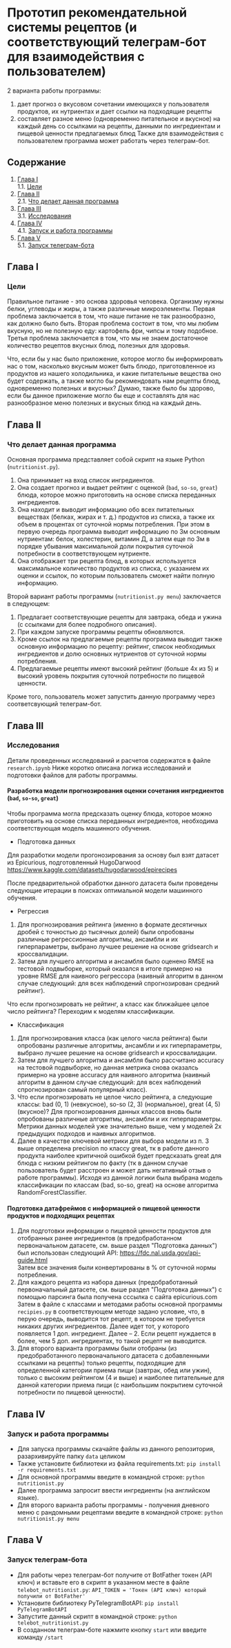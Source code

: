 # Прототип рекомендательной системы рецептов (и соответствующий телеграм-бот для взаимодействия с пользователем)
2 варианта работы программы: 
1) дает прогноз о вкусовом сочетании имеющихся у пользователя продуктов, их нутриентах и дает ссылки на подходящие рецепты 
2) составляет разное меню (одновременно питательное и вкусное) на каждый день со ссылками на рецепты, данными по ингредиентам и пищевой ценности  предлагаемых блюд
Также для взаимодействия с пользователем программа может работать через телеграм-бот.

## Содержание

1. [Глава I](#глава-i) \
    1.1. [Цели](#Цели)
2. [Глава II](#глава-ii) \
    2.1. [Что делает данная программа](#Что-делает-данная-программа)
3. [Глава III](#глава-iii) \
    3.1. [Исследования](#Исследования)
4. [Глава IV](#глава-iv) \
    4.1. [Запуск и работа программы](#Запуск-и-работа-программы)
5. [Глава V](#глава-v) \
    5.1. [Запуск телеграм-бота](#Запуск-телеграм-бота)

   

## Глава I
### Цели

Правильное питание - это основа здоровья человека. Организму нужны белки, углеводы и жиры, а также различные микроэлементы.
Первая проблема заключается в том, что наше питание не так разнообразно, как должно было быть.
Вторая проблема состоит в том, что мы любим вкусную, но не полезную еду: картофель фри, чипсы и тому подобное. 
Третья проблема заключается в том, что мы не знаем достаточное количество рецептов вкусных блюд, полезных для здоровья.

Что, если бы у нас было приложение, которое могло бы информировать нас о том, насколько вкусным может быть блюдо, приготовленное из продуктов из нашего холодильника, и какие питательные вещества оно будет содержать, а также могло бы рекомендовать нам рецепты блюд, одновременно полезных и вкусных? Думаю, также было бы здорово, если бы данное приложение могло бы еще и составлять для нас разнообразное меню полезных и вкусных блюд на каждый день.

## Глава II
### Что делает данная программа

Основная программа представляет собой скрипт на языке Python (`nutritionist.py`).
1. Она принимает на вход список ингредиентов.
2. Она создает прогноз и выдает рейтинг с оценкой (`bad`, `so-so`, `great`) блюда, которое можно приготовить на основе списка переданных ингредиентов.
3. Она находит и выводит информацию обо всех питательных веществах (белках, жирах и т. д.) продуктов из списка, а также их объем в процентах от суточной нормы потребления. При этом в первую очередь программа выводит информацию по 3м основным нутриентам: белок, холестерин, витамин Д, а затем еще по 3м в порядке убывания  максимальной доли покрытия суточной потребности в соответствующем нутриенте.
4. Она отображает три рецепта блюд, в которых используется максимальное количество продуктов из списка, с указанием их оценки и ссылок, по которым пользователь сможет найти полную информацию.

Второй вариант работы программы (`nutritionist.py menu`) заключается в следующем:
1. Предлагает соответствующие рецепты для завтрака, обеда и ужина (с ссылками для более подробного описания).
2. При каждом запуске программы рецепты обновляются.
3. Кроме ссылок на предлагаемые рецепты программа выводит также основную информацию по рецепту: 
рейтинг, список необходимых ингредиентов и долю основных нутриентов от суточной нормы потребления.
4. Предлагаемые рецепты имеют высокий рейтинг (больше 4х из 5) и высокий уровень покрытия суточной потребности по пищевой ценности.

Кроме того, пользователь может запустить данную программу через соответсвующий телеграм-бот.

## Глава III
### Исследования

Детали проведенных исследований и расчетов содержатся в файле `research.ipynb`
Ниже коротко описана логика исследований и подготовки файлов для работы программы.

#### Разработка модели прогнозирования оценки сочетания ингредиентов (`bad`, `so-so`, `great`)

Чтобы программа могла предсказать оценку блюда, которое можно приготовить на основе списка переданных ингредиентов, необходима соответствующая модель машинного обучения. 

* Подготовка данных 

Для разработки модели прогонозирования за основу был взят датасет из Epicurious, подготовленный HugoDarwood  https://www.kaggle.com/datasets/hugodarwood/epirecipes

После предварительной обработки данного датасета были проведены следующие итерации в поисках оптимальной модели машинного обучения.

* Регрессия

 1. Для прогнозирования рейтинга (именно в формате десятичных дробей с точностью до тысячных долей) были опробованы различные регрессионные алгоритмы, ансамбли и их гиперпараметры, выбрано лучшее решение на основе gridsearch и кроссвалидации.
 2. Затем для лучшего алгоритма и ансамбля было оценено RMSE на тестовой подвыборке, который оказался в итоге примерно на уровне RMSE для наивного регрессора (наивный алгоритм в данном случае следующий: для всех наблюдений спрогнозирован средний рейтинг).

Что если прогнозировать не рейтинг, а класс как ближайшее целое число рейтинга?
Переходим к моделям классификации.

* Классификация

1. Для прогнозирования класса (как целого числа рейтинга) были опробованы различные алгоритмы, ансамбли и их гиперпараметры, выбрано лучшее решение на основе gridsearch и кроссвалидации.
2. Затем для лучшего алгоритма и ансамбля было рассчитано accuracy на тестовой подвыборке, но данная метрика снова оказалсь примерно на уровне accuracy для наивного алгоритма (наивный алгоритм в данном случае следующий: для всех наблюдений спрогнозирован самый популярный класс).
3. Что если прогнозировать не целое число рейтинга, а следующие классы: bad (0, 1) (невкусное), so-so (2, 3) (нормальное), great (4, 5) (вкусное)?
Для прогнозирования  данных классов вновь были опробованы различные алгоритмы, ансамбли и их гиперпараметры. Метрики данных моделей уже значительно выше, чем у моделей 2х предыдущих подходов и наивных алгоритмов.
4. Далее в качестве ключевой метрики для выбора модели из п. 3 выше определена precision по классу great, тк в работе данного продукта наиболее критичной ошибкой будет предсказать great для блюда с низким рейтингом по факту (тк в данном случае пользователь будет расстроен и может дать негативный отзыв о работе программы). 
Исходя из данной логики была выбрана модель классификации по классам (bad, so-so, great) на основе алгоритма RandomForestClassifier.

#### Подготовка датафреймов с информацией о пищевой ценности продуктов и подходящих рецептах

1. Для подготовки информации о пищевой ценности продуктов для отобранных ранее ингредиентов (в предобработанном первоначальном датасете, см. выше раздел "Подготовка данных")  был использован следующий API: https://fdc.nal.usda.gov/api-guide.html  
Затем все значения были конвертированы в % от суточной нормы потребления.
2. Для каждого рецепта из набора данных (предобработанный первоначальный датасете, см. выше раздел "Подготовка данных") с помощью парсинга была получена сссылка с сайта epicurious.com
Затем в файле с классами и методами работы основной программы `reсipies.py` в соответствующем методе задано условие, что, в перую очередь, выводится тот рецепт, в котором не требуется никаких других ингредиентов.  Далее идет тот, у которого появляется 1 доп. ингредиент. Далее – 2. Если рецепт нуждается в более, чем 5 доп. ингредиентах, то такой рецепт не выводится.     
3. Для второго варианта программы были отобраны (из предобработанного первоначального датасета с добавленными ссылками на рецепты) только рецепты,  подходящие для определенной категории приема пищи (завтрак, обед или ужин), только с высоким рейтингом (4 и выше) и наиболее питательные для данной категории приема пищи (с наибольшим покрытием суточной потребности по пищевой ценности). 


## Глава IV
### Запуск и работа программы

 - Для запуска программы скачайте файлы из данного репозитория, разархивируйте папку `data` целиком
 - Также установите библиотеки из файла requirements.txt: `pip install -r requirements.txt`
 - Для основной программы введите в командной строке: `python nutritionist.py`
 - Далее программа запросит ввести ингредиенты (на английском языке).
 - Для второго варианта работы программы - получения дневного меню с рандомными рецептами введите в командной строке: `python nutritionist.py menu`

## Глава V
### Запуск телеграм-бота

 - Для работы через телеграм-бот получите от BotFather токен (API ключ) и вставьте его в скрипт в указанном месте в файле `telebot_nutritionist.py`:
 `API_TOKEN = 'Токен (API ключ) который получили от BotFather'`
 - Установите библиотеку PyTelegramBotAPI: `pip install PyTelegramBotAPI`
 - Запустите данный скрипт в командной строке: `python telebot_nutritionist.py`
 - В созданном телеграм-боте нажмите кнопку `start` или введите команду `/start`
